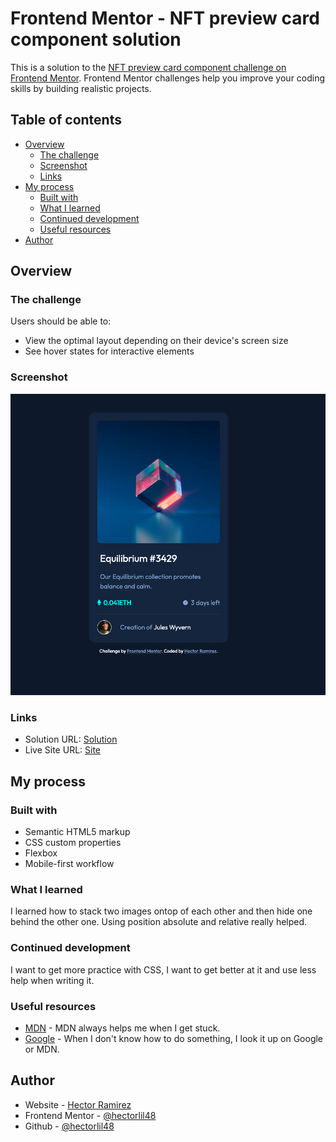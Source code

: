 # Frontend Mentor - NFT preview card component solution

This is a solution to the [NFT preview card component challenge on Frontend Mentor](https://www.frontendmentor.io/challenges/nft-preview-card-component-SbdUL_w0U). Frontend Mentor challenges help you improve your coding skills by building realistic projects. 

## Table of contents

- [Overview](#overview)
  - [The challenge](#the-challenge)
  - [Screenshot](#screenshot)
  - [Links](#links)
- [My process](#my-process)
  - [Built with](#built-with)
  - [What I learned](#what-i-learned)
  - [Continued development](#continued-development)
  - [Useful resources](#useful-resources)
- [Author](#author)


## Overview

### The challenge

Users should be able to:

- View the optimal layout depending on their device's screen size
- See hover states for interactive elements

### Screenshot

![](screenshots/Frontend%20Mentor%20NFT%20preview%20card%20component.png)

### Links

- Solution URL: [Solution](https://github.com/hectorlil48/ntf-preview-card-component.git)
- Live Site URL: [Site](https://hectorlil48.github.io/ntf-preview-card-component/)

## My process

### Built with

- Semantic HTML5 markup
- CSS custom properties
- Flexbox
- Mobile-first workflow

### What I learned

I learned how to stack two images ontop of each other and then hide one behind the other one. Using position absolute and relative really helped. 


### Continued development

I want to get more practice with CSS, I want to get better at it and use less help when writing it.


### Useful resources

- [MDN](https://developer.mozilla.org/en-US/docs/Web/CSS/position) - MDN always helps me when I get stuck.
- [Google](https://www.google.com) - When I don't know how to do something, I look it up on Google or MDN.


## Author

- Website - [Hector Ramirez](https://www.hectoramirez.com)
- Frontend Mentor - [@hectorlil48](https://www.frontendmentor.io/profile/hectorlil48)
- Github - [@hectorlil48](https://github.com/hectorlil48)



